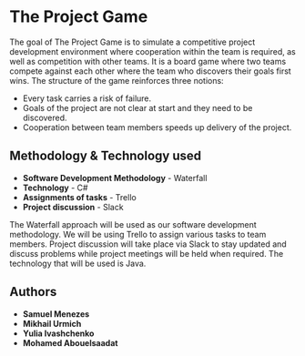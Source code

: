# The Project Game

The goal of The Project Game is to simulate a competitive project development environment where cooperation within the team is required, as well as competition with other teams. It is a board game where two teams compete against each other where the team who discovers their goals first wins. The structure of the game reinforces three notions:

* Every task carries a risk of failure.
* Goals of the project are not clear at start and they need to be discovered.
*  Cooperation between team members speeds up delivery of the project.

## Methodology & Technology used
* **Software Development Methodology** - Waterfall
* **Technology** - C#
* **Assignments of tasks** - Trello
* **Project discussion** - Slack

The Waterfall approach will be used as our software development methodology. We will be using Trello to assign various tasks to team members. Project discussion will take place via Slack to stay updated and discuss problems while project meetings will be held when required. The technology that will be used is Java.


## Authors

* **Samuel Menezes**
* **Mikhail Urmich**
* **Yulia Ivashchenko**
* **Mohamed Abouelsaadat**